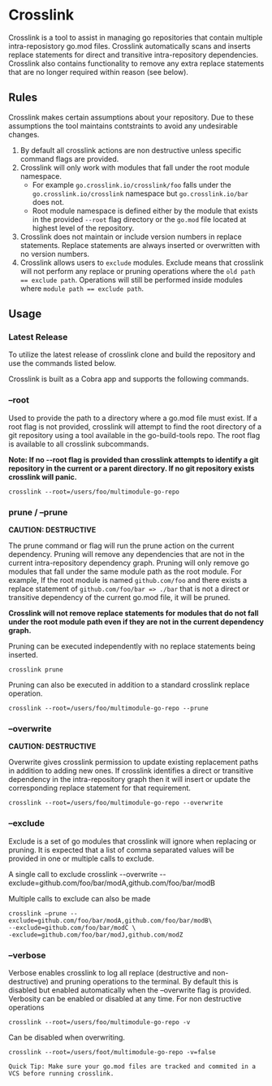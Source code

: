 # Crosslink
Crosslink is a tool to assist in managing go repositories that contain multiple intra-reposistory go.mod files. Crosslink automatically scans and inserts replace statements for direct and transitive intra-repository dependencies. Crosslink also contains functionality to remove any extra replace statements that are no longer required within reason (see below).

## Rules
Crosslink makes certain assumptions about your repository. Due to these assumptions the tool maintains contstraints to avoid any undesirable changes. 

1. By default all crosslink actions are non destructive unless specific command flags are provided.
2. Crosslink will only work with modules that fall under the root module namespace. 
   - For example `go.crosslink.io/crosslink/foo` falls under the `go.crosslink.io/crosslink` namespace but `go.crosslink.io/bar` does not. 
   - Root module namespace is defined either by the module that exists in the provided `--root` flag directory or the `go.mod` file located at highest level of the repository. 
3. Crosslink does not maintain or include version numbers in replace statements. Replace statements are always inserted or overwritten with no version numbers. 
4. Crosslink allows users to `exclude` modules. Exclude means that crosslink will not perform any replace or pruning operations where the `old path == exclude path`. Operations will still be performed inside modules where `module path == exclude path`.

## Usage
### Latest Release
To utilize the latest release of crosslink clone and build the repository and use the commands listed below.

Crosslink is built as a Cobra app and supports the following commands.

### –root
Used to provide the path to a directory where a go.mod file must exist. If a root flag is not provided, crosslink will attempt to find the root directory of a git repository using a tool available in the go-build-tools repo. The root flag is available to all crosslink subcommands. 

**Note: If no --root flag is provided than crosslink attempts to identify a git repository in the current or a parent directory. If no git repository exists crosslink will panic.**

    crosslink --root=/users/foo/multimodule-go-repo

### prune / –prune 
**CAUTION: DESTRUCTIVE**

The prune command or flag will run the prune action on the current dependency. Pruning will remove any dependencies that are not in the current intra-repository dependency graph. Pruning will only remove go modules that fall under the same module path as the root module. For example,
If the root module is named `github.com/foo` and there exists a replace statement of `github.com/foo/bar => ./bar` that is not a direct or transitive dependency of the current go.mod file, it will be pruned. 

**Crosslink will not remove replace statements for modules that do not fall under the root module path even if they are not in the current dependency graph.**

Pruning can be executed independently with no replace statements being inserted. 

    crosslink prune

Pruning can also be executed in addition to a standard crosslink replace operation. 

    crosslink --root=/users/foo/multimodule-go-repo --prune

### –overwrite 
**CAUTION: DESTRUCTIVE**

Overwrite gives crosslink permission to update existing replacement paths in addition to adding new ones. If crosslink identifies a direct or transitive dependency in the intra-repository graph then it will insert or update the corresponding replace statement for that requirement. 

    crosslink --root=/users/foo/multimodule-go-repo --overwrite

### –exclude
Exclude is a set of go modules that crosslink will ignore when replacing or pruning. It is expected that a list of comma separated values will be provided in one or multiple calls to exclude.

A single call to exclude
    crosslink --overwrite --exclude=github.com/foo/bar/modA,github.com/foo/bar/modB

Multiple calls to exclude can also be made

    crosslink –prune --exclude=github.com/foo/bar/modA,github.com/foo/bar/modB\
    --exclude=github.com/foo/bar/modC \
    -exclude=github.com/foo/bar/modJ,github.com/modZ

### –verbose
Verbose enables crosslink to log all replace (destructive and non-destructive) and pruning operations to the terminal. By default this is disabled but enabled automatically when the –overwrite flag is provided. Verbosity can be enabled or disabled at any time. 
For non destructive operations

    crosslink --root=/users/foo/multimodule-go-repo -v

Can be disabled when overwriting.

    crosslink --root=/users/foot/multimodule-go-repo -v=false

`Quick Tip: Make sure your go.mod files are tracked and commited in a VCS before running crosslink. `

